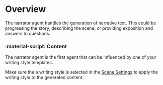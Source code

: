 # Overview

The narrator agent handles the generation of narrative text. This could be progressing the story, describing the scene, or providing exposition and answers to questions.

### :material-script: Content

The narrator agent is the first agent that can be influenced by one of your writing style templates.

Make sure the a writing style is selected in the [Scene Settings](/talemate/user-guide/world-editor/scene/settings) to apply the writing style to the generated content.